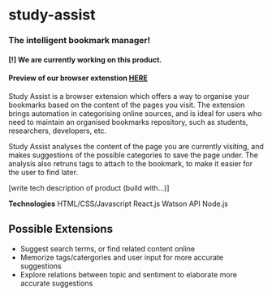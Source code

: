 # study-assist

### The intelligent bookmark manager!

#### [!] We are currently working on this product.

#### **Preview of our browser extenstion [HERE](https://study-assist.now.sh/)**

Study Assist is a browser extension which offers a way to organise your bookmarks based on the content of the pages you visit.
The extension brings automation in categorising online sources, and is ideal for users who need to maintain an organised bookmarks repository, such as students, researchers, developers, etc.

Study Assist analyses the content of the page you are currently visiting, and makes suggestions of the possible categories to save the page under.
The analysis also retruns tags to attach to the bookmark, to make it easier for the user to find later.

[write tech description of product (build with...)]

**Technologies**
HTML/CSS/Javascript
React.js
Watson API
Node.js

## Possible Extensions

- Suggest search terms, or find related content online
- Memorize tags/catergories and user input for more accurate suggestions
- Explore relations between topic and sentiment to elaborate more accurate suggestions
